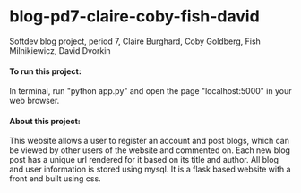 blog-pd7-claire-coby-fish-david
===============================

Softdev blog project, period 7, Claire Burghard, Coby Goldberg, Fish Milnikiewicz, David Dvorkin

<h4>To run this project:</h4> In terminal, run "python app.py" and open the page "localhost:5000" in your web browser.<br>
<h4>About this project:</h4> This website allows a user to register an account and post blogs, which can be viewed by other users of the website and commented on. Each new blog post has a unique url rendered for it based on its title and author. All blog and user information is stored using mysql. It is a flask based website with a front end built using css. 
